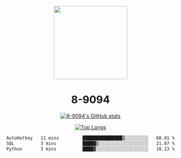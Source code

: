 <div align="center">
  <img src="[https://avatars.githubusercontent.com/u/73003857?v=4](https://cdn.discordapp.com/attachments/1022673925198577677/1105917345601433670/9094.png)" width="200px"/>
  <h1>8-9094</h1>

[![8-9094's GitHub stats](https://github-readme-stats.vercel.app/api?username=8-9094&show_icons=true&theme=synthwave)](https://github.com/anuraghazra/github-readme-stats)

[![Top Langs](https://github-readme-stats.vercel.app/api/top-langs/?username=8-9094&layout=compact&theme=synthwave)](https://github.com/Wrath-cyber/github-readme-stats)
 
<!--START_SECTION:waka-->

```txt
AutoHotkey   11 mins         ███████████████▒░░░░░░░░░   60.81 %
SQL          3 mins          █████▒░░░░░░░░░░░░░░░░░░░   21.07 %
Python       3 mins          ████▓░░░░░░░░░░░░░░░░░░░░   18.13 %
```

<!--END_SECTION:waka-->
